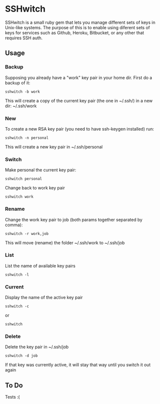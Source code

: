 SSHwitch
==========

SSHwitch is a small ruby gem that lets you manage different sets of keys in Unix-like systems.
The purpose of this is to enable using diferent sets of keys for services such as Github, Heroku, Bitbucket, or any other that requires SSH auth.

Usage
-----

### Backup


Supposing you already have a "work" key pair in your home dir.
First do a backup of it:

    sshwitch -b work

This will create a copy of the current key pair (the one in ~/.ssh/) in a new dir:  ~/.ssh/work

### New


To create a new RSA key pair (you need to have ssh-keygen installed) run:

    sshwitch -n personal

This will create a new key pair in ~/.ssh/personal

### Switch


Make personal the current key pair:

    sshwitch personal

Change back to work key pair

    sshwitch work

### Rename

Change the work key pair to job (both params together separated by comma):

    sshwitch -r work,job

This will move (rename) the folder ~/.ssh/work to ~/.ssh/job

### List

List the name of available key pairs

    sshwitch -l

### Current

Display the name of the active key pair

    sshwitch -c
or

    sshwitch

### Delete

Delete the key pair in ~/.ssh/job

    sshwitch -d job

If that key was currently active, it will stay that way until you switch it out again


To Do
-----

Tests :(
